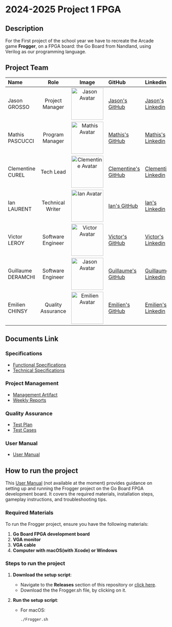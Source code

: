 # 2024-2025 Project 1 FPGA

## Description

For the First project of the school year we have to recreate the Arcade game **Frogger**, on a FPGA board: the Go Board from Nandland, using Verilog as our programming language.

## Project Team

| Name | Role | Image | GitHub | Linkedin|
| :----- | :----------: | :----------: | :---------- | :------ |
| Jason GROSSO | Project Manager | <img src="https://avatars.githubusercontent.com/u/114397870?v=4" width = "100px" alt="Jason Avatar" > | [Jason's GitHub](https://github.com/JasonGROSSO) | [Jason's Linkedin](https://www.linkedin.com/in/jason-grosso-847b39251/) |
| Mathis PASCUCCI | Program Manager | <img src="https://avatars.githubusercontent.com/u/182209815?v=4" width = "100px" alt="Mathis Avatar"> | [Mathis's GitHub](https://github.com/Mathis441) | [Mathis's Linkedin](https://www.linkedin.com/in/mathis-pascucci-8b759732a/) |
| Clementine CUREL | Tech Lead | <img src="https://avatars.githubusercontent.com/u/78617457?v=4" width = "100px" alt="Clementine Avatar"> | [Clementine's GitHub](https://github.com/Clementine951) | [Clementine's Linkedin](https://www.linkedin.com/in/clementinecurel/) |
| Ian LAURENT | Technical Writer | <img src="https://avatars.githubusercontent.com/u/146005340?v=4" width = "100px" alt="Ian Avatar"> | [Ian's GitHub](https://github.com/Ianlaur) | [Ian's Linkedin](https://www.linkedin.com/in/ian-h-laurent/) |
| Victor LEROY | Software Engineer |<img src="https://avatars.githubusercontent.com/u/97166029?v=4" width = "100px" alt="Victor Avatar"> | [Victor's GitHub](https://github.com/Victor-Leroy) | [Victor's Linkedin](https://www.linkedin.com/in/victor-leroy-64baa3229/) |
| Guillaume DERAMCHI | Software Engineer |<img src="https://avatars.githubusercontent.com/u/145995909?v=4" width = "100px" alt="Jason Avatar"> | [Guillaume's GitHub](https://github.com/Guillaume18100) | [Guillaume's Linkedin](https://www.linkedin.com/in/guillaume-deramchi-a45116293/) |
| Emilien CHINSY | Quality Assurance | <img src="https://avatars.githubusercontent.com/u/182214919?v=4" width = "100px" alt="Emilien Avatar"> | [Emilien's GitHub](https://github.com/EmilienChinsy) | [Emilien's Linkedin](https://www.linkedin.com/in/emilien-chinsy-5a794632b/) |

## Documents Link

### Specifications

- [Functional Specifications](https://github.com/algosup/2024-2025-project-1-fpga-team-4/blob/Documents/Documents/FunctionalSpecifications.md)
- [Technical Specifications](https://github.com/algosup/2024-2025-project-1-fpga-team-4/blob/Documents/Documents/TechnicalSpecifications.md)

### Project Management

- [Management Artifact](https://github.com/algosup/2024-2025-project-1-fpga-team-4/blob/Management/Documents/Management/ManagementArtifact.md)
- [Weekly Reports](https://github.com/algosup/2024-2025-project-1-fpga-team-4/tree/Management/Documents/Management/WeeklyReports)

### Quality Assurance

- [Test Plan](https://github.com/algosup/2024-2025-project-1-fpga-team-4/blob/Documents/Documents/TestPlan.md)
- [Test Cases](https://github.com/algosup/2024-2025-project-1-fpga-team-4/blob/QA/Documents/TestCases.md)

### User Manual

- [User Manual](./Documents/UserManual.pdf)


## How to run the project

This [User Manual](./Documents/UserManual.pdf) (not available at the moment) provides guidance on setting up and running the Frogger project on the Go Board FPGA development board. It covers the required materials, installation steps, gameplay instructions, and troubleshooting tips.

### Required Materials
To run the Frogger project, ensure you have the following materials:

1. **Go Board FPGA development board**
2. **VGA monitor**
3. **VGA cable**
4. **Computer with macOS(with Xcode) or Windows**

### Steps to run the project

1. **Download the setup script**:
   - Navigate to the **Releases** section of this repository or [click here](https://github.com/algosup/2024-2025-project-1-fpga-team-4/releases/tag/v.1.1.0).
   - Download the the Frogger.sh file, by clicking on it.

2. **Run the setup script**:
   - For macOS:
     ```bash
     ./Frogger.sh
     ```
   <!--
   - For Windows:
  
      Open a terminal as administrator

      ```bash
     ./Frogger.sh
     ```
   -->
